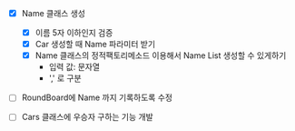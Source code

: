 - [x] Name 클래스 생성
  - [x] 이름 5자 이하인지 검증
  - [x] Car 생성할 때 Name 파라미터 받기
  - [x] Name 클래스의 정적팩토리메소드 이용해서 Name List 생성할 수 있게하기
    - 입력 값: 문자열
    - ',' 로 구분
- [ ] RoundBoard에 Name 까지 기록하도록 수정
- [ ] Cars 클래스에 우승자 구하는 기능 개발
  
